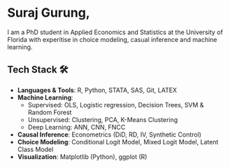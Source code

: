 # Suraj Gurung, 

I am a PhD student in Applied Economics and Statistics at the University of Florida with experitise in choice modeling, casual inference and machine learning.

## Tech Stack 🛠️ 

- **Languages & Tools**: R, Python, STATA, SAS, Git, LATEX
- **Machine Learning**:
    - Supervised: OLS, Logistic regression, Decision Trees, SVM & Random Forest 
    - Unsupervised: Clustering, PCA, K-Means Clustering
    - Deep Learning: ANN, CNN, FNCC
- **Causal Inference**: Econometrics (DiD, RD, IV, Synthetic Control)
- **Choice Modeling**: Conditional Logit Model, Mixed Logit Model, Latent Class Model
- **Visualization**: Matplotlib (Python), ggplot (R)
